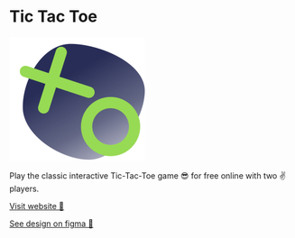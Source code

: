 # Tic Tac Toe

![alt text](https://github.com/sanskar001/tic-tac-toe/blob/master/images/favicon.svg "tic-tac-toe game logo")

Play the classic interactive Tic-Tac-Toe game 😎 for free online with two ✌ players.

[Visit website 🚀](https://bhashitm2.github.io/Tic_Tac_Toe/)

[See design on figma 🎨](https://www.figma.com/file/wuwxF1e2ONc7GvRAyKAV6L/Tic-Tac-Toe-Project?node-id=0%3A1)
